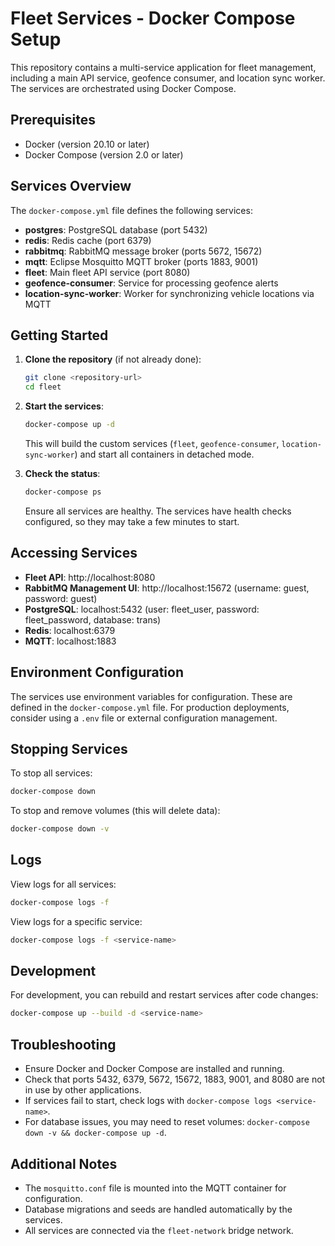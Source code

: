 # Fleet Services - Docker Compose Setup

This repository contains a multi-service application for fleet management, including a main API service, geofence consumer, and location sync worker. The services are orchestrated using Docker Compose.

## Prerequisites

- Docker (version 20.10 or later)
- Docker Compose (version 2.0 or later)

## Services Overview

The `docker-compose.yml` file defines the following services:

- **postgres**: PostgreSQL database (port 5432)
- **redis**: Redis cache (port 6379)
- **rabbitmq**: RabbitMQ message broker (ports 5672, 15672)
- **mqtt**: Eclipse Mosquitto MQTT broker (ports 1883, 9001)
- **fleet**: Main fleet API service (port 8080)
- **geofence-consumer**: Service for processing geofence alerts
- **location-sync-worker**: Worker for synchronizing vehicle locations via MQTT

## Getting Started

1. **Clone the repository** (if not already done):
   ```bash
   git clone <repository-url>
   cd fleet
   ```

2. **Start the services**:
   ```bash
   docker-compose up -d
   ```

   This will build the custom services (`fleet`, `geofence-consumer`, `location-sync-worker`) and start all containers in detached mode.

3. **Check the status**:
   ```bash
   docker-compose ps
   ```

   Ensure all services are healthy. The services have health checks configured, so they may take a few minutes to start.

## Accessing Services

- **Fleet API**: http://localhost:8080
- **RabbitMQ Management UI**: http://localhost:15672 (username: guest, password: guest)
- **PostgreSQL**: localhost:5432 (user: fleet_user, password: fleet_password, database: trans)
- **Redis**: localhost:6379
- **MQTT**: localhost:1883

## Environment Configuration

The services use environment variables for configuration. These are defined in the `docker-compose.yml` file. For production deployments, consider using a `.env` file or external configuration management.

## Stopping Services

To stop all services:
```bash
docker-compose down
```

To stop and remove volumes (this will delete data):
```bash
docker-compose down -v
```

## Logs

View logs for all services:
```bash
docker-compose logs -f
```

View logs for a specific service:
```bash
docker-compose logs -f <service-name>
```

## Development

For development, you can rebuild and restart services after code changes:
```bash
docker-compose up --build -d <service-name>
```

## Troubleshooting

- Ensure Docker and Docker Compose are installed and running.
- Check that ports 5432, 6379, 5672, 15672, 1883, 9001, and 8080 are not in use by other applications.
- If services fail to start, check logs with `docker-compose logs <service-name>`.
- For database issues, you may need to reset volumes: `docker-compose down -v && docker-compose up -d`.

## Additional Notes

- The `mosquitto.conf` file is mounted into the MQTT container for configuration.
- Database migrations and seeds are handled automatically by the services.
- All services are connected via the `fleet-network` bridge network.